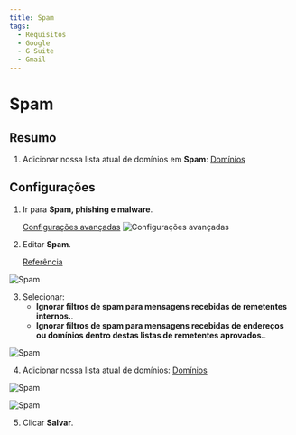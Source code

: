 ```yaml
---
title: Spam
tags:
  - Requisitos
  - Google
  - G Suite
  - Gmail
---
```

# Spam

## Resumo

1. Adicionar nossa lista atual de domínios em **Spam**: [Domínios](../domains.html#separado-por-espacos)

## Configurações

1. Ir para **Spam, phishing e malware**.

   [Configurações avançadas](https://admin.google.com/u/0/ac/apps/gmail/spam)
![Configurações avançadas](https://cdn.phishx.io/phishx-docs/images/google_admin_05.webp)

2. Editar **Spam**.

   [Referência](https://support.google.com/a/answer/2368132)

![Spam](https://cdn.phishx.io/phishx-docs/images/google_admin_07.webp)

3. Selecionar:
   * **Ignorar filtros de spam para mensagens recebidas de remetentes internos.**.
   * **Ignorar filtros de spam para mensagens recebidas de endereços ou domínios dentro destas listas de remetentes aprovados.**.

![Spam](https://cdn.phishx.io/phishx-docs/images/google_admin_08.webp)

4. Adicionar nossa lista atual de domínios: [Domínios](../domains.html#separado-por-espacos)

![Spam](https://cdn.phishx.io/phishx-docs/images/google_admin_09.webp)

![Spam](https://cdn.phishx.io/phishx-docs/images/google_admin_10.webp)

5. Clicar **Salvar**.
